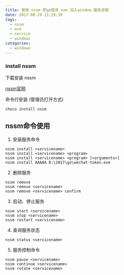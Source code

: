 ```yaml
---
title: 使用 nssm 把go程序 exe 加入window 服务进程
date: 2017-08-29 11:29:39
tags:
  - nssm
  - exe
  - service
  - windows
categories:
  - windows
---
```



### install nssm

下载安装 nssm 

[nssm官网](http://nssm.cc/download)

命令行安装 (管理员打开方式)

```ssh
choco install nssm
```

## nssm命令使用


1. 安装服务命令

```
nssm install <servicename>
nssm install <servicename> <program>
nssm install <servicename> <program> [<arguments>]
nssm install AAAAA D:\2017\go\wechat-token.exe
```


2. 删除服务

```
nssm remove
nssm remove <servicename>
nssm remove <servicename> confirm
```


3. 启动、停止服务

```
nssm start <servicename>
nssm stop <servicename>
nssm restart <servicename>
```


4. 查询服务状态

```
nssm status <servicename>
```


5. 服务控制命令

```
nssm pause <servicename>
nssm continue <servicename>
nssm rotate <servicename>
```